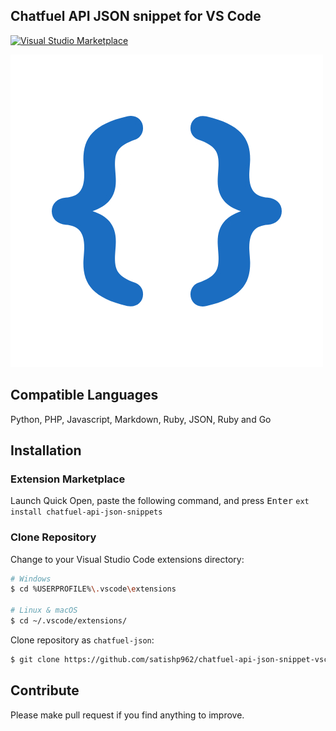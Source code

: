 ## Chatfuel API JSON snippet for VS Code

[![Visual Studio Marketplace](https://marketplace.visualstudio.com/items?itemName=satishmpandey.chatfuel-api-json-snippets)](https://marketplace.visualstudio.com/items?itemName=satishmpandey.chatfuel-api-json-snippets)

![demo gif](https://raw.githubusercontent.com/satishp962/chatfuel-api-json-snippet-vscode/master/images/logo.jpg)

## Compatible Languages
Python, PHP, Javascript, Markdown, Ruby, JSON, Ruby and Go

## Installation
### Extension Marketplace
Launch Quick Open, paste the following command, and press <kbd>Enter</kbd>
`ext install chatfuel-api-json-snippets`

### Clone Repository

Change to your Visual Studio Code extensions directory:

```bash
# Windows
$ cd %USERPROFILE%\.vscode\extensions

# Linux & macOS
$ cd ~/.vscode/extensions/
```

Clone repository as `chatfuel-json`:

```bash
$ git clone https://github.com/satishp962/chatfuel-api-json-snippet-vscode chatfuel-json
```

## Contribute
Please make pull request if you find anything to improve.
